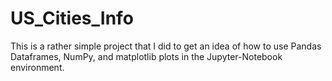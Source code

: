 # US_Cities_Info

This is a rather simple project that I did to get an idea of how to use 
Pandas Dataframes, NumPy, and matplotlib plots in the Jupyter-Notebook environment.

